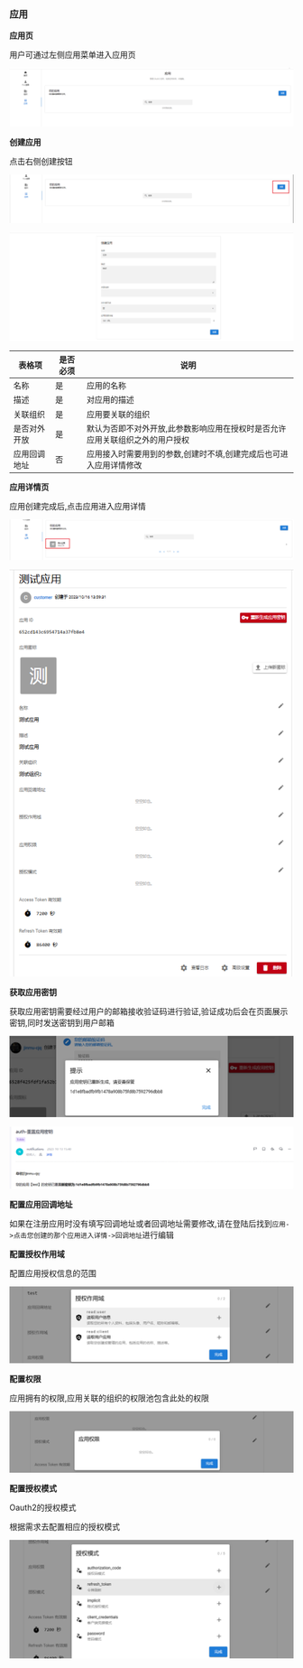 ### 应用

__应用页__

用户可通过左侧应用菜单进入应用页

![client.png](../../images/whaleal-account/client.png)

__创建应用__

点击右侧创建按钮

![createClient1.png](../../images/whaleal-account/create-client1.png)

![createClient2.png](../../images/whaleal-account/create-client2.png)

| 表格项    | 是否必须 | 说明                                      |
|--------|------|-----------------------------------------|
| 名称     | 是    | 应用的名称                                   |
| 描述     | 是    | 对应用的描述                                  |
| 关联组织   | 是    | 应用要关联的组织                                |
| 是否对外开放 | 是    | 默认为否即不对外开放,此参数影响应用在授权时是否允许应用关联组织之外的用户授权 |
| 应用回调地址 | 否    | 应用接入时需要用到的参数,创建时不填,创建完成后也可进入应用详情修改      |

__应用详情页__

应用创建完成后,点击应用进入应用详情

![clientDetails1.png](../../images/whaleal-account/client-details1.png)

![clientDetails2.png](../../images/whaleal-account/client-details2.png)

__获取应用密钥__

获取应用密钥需要经过用户的邮箱接收验证码进行验证,验证成功后会在页面展示密钥,同时发送密钥到用户邮箱

![clientSecretPage.png](../../images/whaleal-account/client-secret-page.png)

![clientSecretPage1.png](../../images/whaleal-account/client-secret-page1.png)

__配置应用回调地址__

如果在注册应用时没有填写回调地址或者回调地址需要修改,请在登陆后找到`应用->点击您创建的那个应用进入详情->回调地址`进行编辑

__配置授权作用域__

配置应用授权信息的范围

![scopeConfig.png](../../images/whaleal-account/scope-config.png)

__配置权限__

应用拥有的权限,应用关联的组织的权限池包含此处的权限

![authorityConfig.png](../../images/whaleal-account/authority-config.png)

__配置授权模式__

Oauth2的授权模式

根据需求去配置相应的授权模式

![Oauth2Config.png](../../images/whaleal-account/oauth2-config.png)
